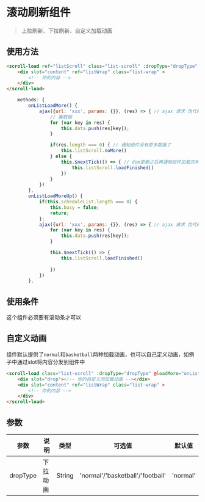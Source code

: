 # 滚动刷新组件

> 上拉刷新、下拉刷新、自定义加载动画




## 使用方法



```html
<scroll-load ref="listScroll" class="list-scroll" :dropType="dropType" @loadMore="onListLoadMore" @loadMoreUp="onListLoadMoreUp">
	<div slot="content" ref="listWrap" class="list-wrap" >
		<!-- 你的内容 -->
	</div>
</scroll-load>

```

```javascript
	methods: {
		onListLoadMore() {
            ajax({url: 'xxx', params: {}}, (res) => { // ajax 请求 伪代码
	            // 塞数据
	            for (var key in res) {
	                this.data.push(res[key]);
	            }

	            if(res.length === 0) { // 通知组件没有更多数据了
            		this.listScroll.noMore()
	            } else {
	            	this.$nextTick(() => { // dom更新之后再通知组件加载完毕
		            	this.listScroll.loadFinished()
		            })
	            }
	        })
		},
		onListLoadMoreUp() {
			if(this.scheduleList.length === 0) {
				this.busy = false;
				return;
			};
            ajax({url: 'xxx', params: {}}, (res) => { // ajax 请求 伪代码
	            for (var key in res) {
	                this.data.push(res[key]);
	            }

            	this.$nextTick(() => {
            		this.listScroll.loadFinished()
	            	
	            })
	        })
		},
```

## 使用条件
这个组件必须要有滚动条才可以

## 自定义动画
组件默认提供了`normal`和`basketball`两种加载动画，也可以自己定义动画，如例子中通过slot将内容分发到组件中

```html
<scroll-load class="list-scroll" :dropType="dropType" @loadMore="onListLoadMore" @loadMoreUp="onListLoadMoreUp">
	<div slot="drop"><!-- 你的自定义的加载动画 --></div>
	<div slot="content" ref="listWrap" class="list-wrap" >
		<!-- 你的内容 -->
	</div>
</scroll-load>

```

## 参数


参数 | 说明 | 类型 | 可选值 | 默认值
------- | ------- | ------- | ------- | -------
dropType | 下拉动画 | String | 'normal'/'basketball'/'football'  | 'normal'